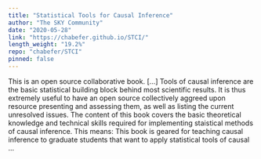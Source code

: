 ```yaml
---
title: "Statistical Tools for Causal Inference"
author: "The SKY Community"
date: "2020-05-28"
link: "https://chabefer.github.io/STCI/"
length_weight: "19.2%"
repo: "chabefer/STCI"
pinned: false
---
```


This is an open source collaborative book. [...] Tools of causal inference are the basic statistical building block behind most scientific results. It is thus extremely useful to have an open source collectively aggreed upon resource presenting and assessing them, as well as listing the current unresolved issues. The content of this book covers the basic theoretical knowledge and technical skills required for implementing staistical methods of causal inference. This means: This book is geared for teaching causal inference to graduate students that want to apply statistical tools of causal ...
